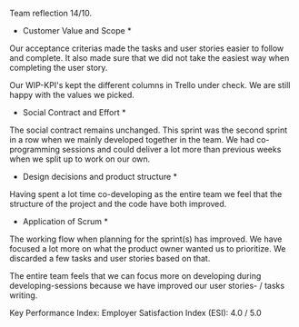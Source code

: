 Team reflection 14/10.


* Customer Value and Scope *

Our acceptance criterias made the tasks and user stories easier to follow and complete. It also made sure that we did not take the easiest way when completing the user story.

Our WIP-KPI's kept the different columns in Trello under check. We are still happy with the values we picked.

* Social Contract and Effort *

The social contract remains unchanged. This sprint was the second sprint in a row when we mainly developed together in the team. We had co-programming sessions and could deliver a lot more than previous weeks when we split up to work on our own.


* Design decisions and product structure *

Having spent a lot time co-developing as the entire team we feel that the structure of the project and the code have both improved. 


* Application of Scrum *

The working flow when planning for the sprint(s) has improved. We have focused a lot more on what the product owner wanted us to prioritize. We discarded a few tasks and user stories based on that. 

The entire team feels that we can focus more on developing during developing-sessions because we have improved our user stories- / tasks writing.



Key Performance Index:
Employer Satisfaction Index (ESI): 4.0 / 5.0